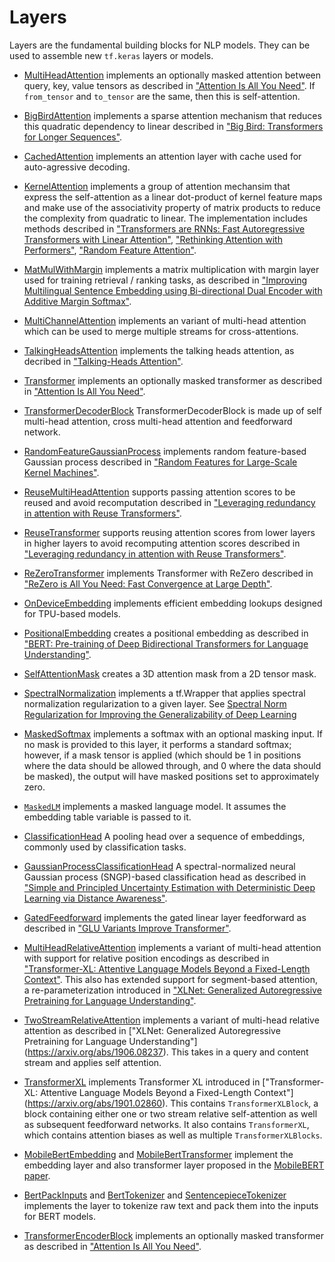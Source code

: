 # Layers

Layers are the fundamental building blocks for NLP models. They can be used to
assemble new `tf.keras` layers or models.

*   [MultiHeadAttention](attention.py) implements an optionally masked attention
    between query, key, value tensors as described in
    ["Attention Is All You Need"](https://arxiv.org/abs/1706.03762). If
    `from_tensor` and `to_tensor` are the same, then this is self-attention.

*   [BigBirdAttention](bigbird_attention.py) implements a sparse attention
    mechanism that reduces this quadratic dependency to linear described in
    ["Big Bird: Transformers for Longer Sequences"](https://arxiv.org/abs/2007.14062).

*   [CachedAttention](attention.py) implements an attention layer with cache
    used for auto-agressive decoding.

*   [KernelAttention](kernel_attention.py) implements a group of attention
    mechansim that express the self-attention as a linear dot-product of
    kernel feature maps and make use of the associativity property of
    matrix products to reduce the complexity from quadratic to linear. The
    implementation includes methods described in ["Transformers are RNNs:
    Fast Autoregressive Transformers with Linear Attention"](https://arxiv.org/abs/2006.16236),
    ["Rethinking Attention with Performers"](https://arxiv.org/abs/2009.14794),
    ["Random Feature Attention"](https://openreview.net/pdf?id=QtTKTdVrFBB).

*   [MatMulWithMargin](mat_mul_with_margin.py) implements a matrix
    multiplication with margin layer used for training retrieval / ranking
    tasks, as described in ["Improving Multilingual Sentence Embedding using
    Bi-directional Dual Encoder with Additive Margin
    Softmax"](https://www.ijcai.org/Proceedings/2019/0746.pdf).

*   [MultiChannelAttention](multi_channel_attention.py) implements an variant of
    multi-head attention which can be used to merge multiple streams for
    cross-attentions.

*   [TalkingHeadsAttention](talking_heads_attention.py) implements the talking
    heads attention, as decribed in
    ["Talking-Heads Attention"](https://arxiv.org/abs/2003.02436).

*   [Transformer](transformer.py) implements an optionally masked transformer as
    described in
    ["Attention Is All You Need"](https://arxiv.org/abs/1706.03762).

*   [TransformerDecoderBlock](transformer.py) TransformerDecoderBlock is made up
    of self multi-head attention, cross multi-head attention and feedforward
    network.

*   [RandomFeatureGaussianProcess](gaussian_process.py) implements random
    feature-based Gaussian process described in ["Random Features for
     Large-Scale Kernel Machines"](https://people.eecs.berkeley.edu/~brecht/papers/07.rah.rec.nips.pdf).

*   [ReuseMultiHeadAttention](reuse_attention.py) supports passing
    attention scores to be reused and avoid recomputation described in
    ["Leveraging redundancy in attention with Reuse Transformers"](https://arxiv.org/abs/2110.06821).

*   [ReuseTransformer](reuse_transformer.py) supports reusing attention scores
    from lower layers in higher layers to avoid recomputing attention scores
    described in ["Leveraging redundancy in attention with Reuse Transformers"](https://arxiv.org/abs/2110.06821).

*   [ReZeroTransformer](rezero_transformer.py) implements Transformer with
    ReZero described in
    ["ReZero is All You Need: Fast Convergence at Large Depth"](https://arxiv.org/abs/2003.04887).

*   [OnDeviceEmbedding](on_device_embedding.py) implements efficient embedding
    lookups designed for TPU-based models.

*   [PositionalEmbedding](position_embedding.py) creates a positional embedding
    as described in ["BERT: Pre-training of Deep Bidirectional Transformers for
    Language Understanding"](https://arxiv.org/abs/1810.04805).

*   [SelfAttentionMask](self_attention_mask.py) creates a 3D attention mask from
    a 2D tensor mask.

*   [SpectralNormalization](spectral_normalization.py) implements a tf.Wrapper
    that applies spectral normalization regularization to a given layer. See
    [Spectral Norm Regularization for Improving the Generalizability of
     Deep Learning](https://arxiv.org/abs/1705.10941)

*   [MaskedSoftmax](masked_softmax.py) implements a softmax with an optional
    masking input. If no mask is provided to this layer, it performs a standard
    softmax; however, if a mask tensor is applied (which should be 1 in
    positions where the data should be allowed through, and 0 where the data
    should be masked), the output will have masked positions set to
    approximately zero.

*   [`MaskedLM`](masked_lm.py) implements a masked language model. It assumes
    the embedding table variable is passed to it.

*   [ClassificationHead](cls_head.py) A pooling head over a sequence of
    embeddings, commonly used by classification tasks.

*   [GaussianProcessClassificationHead](cls_head.py) A spectral-normalized
    neural Gaussian process (SNGP)-based classification head as described in
    ["Simple and Principled Uncertainty Estimation with Deterministic Deep
     Learning via Distance Awareness"](https://arxiv.org/abs/2006.10108).

*   [GatedFeedforward](gated_feedforward.py) implements the gated linear layer
    feedforward as described in
    ["GLU Variants Improve Transformer"](https://arxiv.org/abs/2002.05202).

*   [MultiHeadRelativeAttention](relative_attention.py) implements a variant
    of multi-head attention with support for relative position encodings as
    described in ["Transformer-XL: Attentive Language Models Beyond a
    Fixed-Length Context"](https://arxiv.org/abs/1901.02860). This also has
    extended support for segment-based attention, a re-parameterization
    introduced in ["XLNet: Generalized Autoregressive Pretraining for Language
    Understanding"](https://arxiv.org/abs/1906.08237).

*   [TwoStreamRelativeAttention](relative_attention.py) implements a variant
    of multi-head relative attention as described in ["XLNet: Generalized
    Autoregressive Pretraining for Language Understanding"]
    (https://arxiv.org/abs/1906.08237). This takes in a query and content
    stream and applies self attention.

*   [TransformerXL](transformer_xl.py) implements Transformer XL introduced in
    ["Transformer-XL: Attentive Language Models Beyond a Fixed-Length Context"]
    (https://arxiv.org/abs/1901.02860). This contains `TransformerXLBlock`, a
    block containing either one or two stream relative self-attention as well as
    subsequent feedforward networks. It also contains `TransformerXL`, which
    contains attention biases as well as multiple `TransformerXLBlocks`.

*   [MobileBertEmbedding](mobile_bert_layers.py) and
    [MobileBertTransformer](mobile_bert_layers.py) implement the embedding layer
    and also transformer layer proposed in the
    [MobileBERT paper](https://arxiv.org/pdf/2004.02984.pdf).

*   [BertPackInputs](text_layers.py) and
    [BertTokenizer](text_layers.py) and [SentencepieceTokenizer](text_layers.py)
    implements the layer to tokenize raw text and pack them into the inputs for
    BERT models.
    
*   [TransformerEncoderBlock](transformer_encoder_block.py) implements
    an optionally masked transformer as described in
    ["Attention Is All You Need"](https://arxiv.org/abs/1706.03762).
